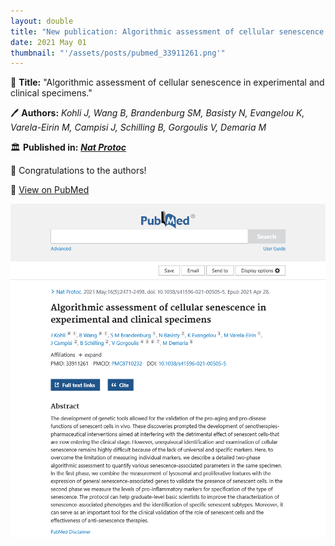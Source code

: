 ```yaml
---
layout: double
title: "New publication: Algorithmic assessment of cellular senescence in experimental and clinical specimens"
date: 2021 May 01
thumbnail: "'/assets/posts/pubmed_33911261.png'"
---
```

📖 <strong>Title:</strong> "Algorithmic assessment of cellular senescence in experimental and clinical specimens."  

🖊️ <strong>Authors:</strong> <em>Kohli J, Wang B, Brandenburg SM, Basisty N, Evangelou K, Varela-Eirin M, Campisi J, Schilling B, Gorgoulis V, Demaria M</em>  

🏛️ <strong>Published in:</strong> <em><strong><ins>Nat Protoc</ins></strong></em>  

🎉 Congratulations to the authors!  

🔗 <a href="https://pubmed.ncbi.nlm.nih.gov/33911261/">View on PubMed</a>  

![Publication Image](/assets/posts/pubmed_33911261.png)
